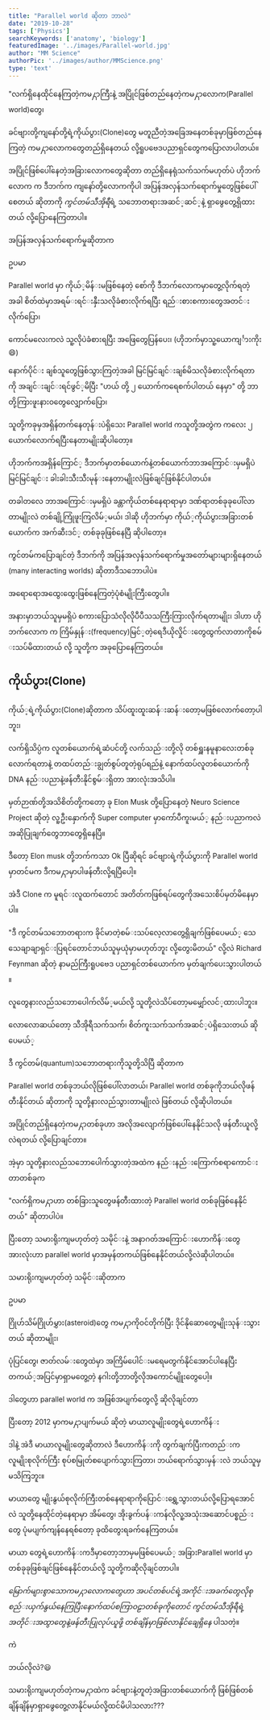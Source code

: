 ```yaml
---
title: "Parallel world ဆိုတာ ဘာလဲ"
date: "2019-10-28"
tags: ['Physics']
searchKeywords: ['anatomy', 'biology']
featuredImage: '../images/Parallel-world.jpg'
author: "MM Science"
authorPic: '../images/author/MMScience.png'
type: 'text'
---
```

"လက်​ရှိ​နေထိုင်​​နေကြတဲ့ကမ႓ာကြီးနဲ့
အပြိုင်​ဖြစ်​​တည်​နေတဲ့ကမ႓ာ​လောက(Parallel world)​တွေ၊

ခင်​ဗျားတို့ကျ​နော်​တို့ရဲ့ကိုယ်​ပွား​(Clone)တွေ မတူညီတဲ့အ​ခြေအ​နေတစ်ခုမှာဖြစ်​တည်​​နေကြတဲ့
ကမ႓ာ​လောက​တွေတည်​ရှိ​နေတယ်​ လို့ရူပ​ဗေဒပညာရှင်​​တွေက​​ပြော​လာပါတယ်​။

အပြိုင်​ဖြစ်​​ပေါ်​နေတဲ့အခြား​လောက​တွေဆိုတာ တည်​ရှိ​နေရုံသက်​သက်​မဟုတ်​ပဲ
ဟိုဘက်​​လောက က
ဒီဘက်​က ကျ​နော်​တို့​လောကကိုပါ အပြန်​အလှန်​သက်​​ရောက်​မှု​တွေဖြစ်​​ပေါ်​စေတယ်​ ဆိုတာကို
*ကွင်​တမ်သီအိုရီ*ရဲ့
သ​ဘောတရားအဆင်​့ဆင်​့နဲ့ ရှာ​ဖွေ​တွေ့ရှိထားတယ်​ လို့​ပြော​နေကြတာပါ။

အပြန်​အလှန်​သက်​​ရောက်​မှုဆိုတာက

ဥပမာ

Parallel world မှာ ကိုယ်​့မိန်​းမဖြစ်​​နေတဲ့ ​စော်​ကို ဒီဘက်​​လောကမှာ​တွေ့လိုက်​ရတဲ့အခါ စိတ်​ထဲမှာအရမ်​းရင်​းနှီးသလိုခံစားလိုက်​ရပြီး
ရည်​းစားစကား​တွေအတင်​းလိုက်​​ပြော၊

​ကောင်​မ​လေးကလဲ သူ့လိုပဲခံစားရပြီး အ​ဖြေ​တွေပြန်​​ပေး၊
(ဟိုဘက်​မှာသူ့​ယောကျင်္ားကိုး😄)

​နောက်​ပိုင်​း ချစ်​သူ​တွေဖြစ်​သွားကြတဲ့အခါ မြင်​မြင်​ချင်​းချစ်​မိသလိုခံစားလိုက်​ရတာကို အချင်​းချင်​းရင်​ဖွင်​့မိပြီး
"ဟယ်​ တို့ ၂ ​ယောက်​က​ရေစက်​ပါတယ်​ ​နေမှာ"
တို့ ဘာတို့ကြားဖူးနားဝ​တွေ​လျှောက်​​ပြော၊

သူတို့ကခုမှအရှိန်​တက်​​နေတုန်​းပဲရှိ​သေး
Parallel world ကသူတို့အတွဲက
က​လေး ၂ ​ယောက်​​လောက်​ရပြီး​နေတာမျိုးဆိုပါ​တော့။

ဟိုဘက်​ကအရှိန်​​ကြောင်​့
ဒီဘက်​မှာတစ်​​ယောက်​နဲ့တစ်​​ယောက်​ဘာအ​ကြောင်​းမှမရှိပဲ
မြင်​မြင်​ချင်​း ခါးခါးသီးသီးမုန်​း​နေတာမျိုးလဲဖြစ်​ချင်​ဖြစ်​နိုင်​​ပါတယ်​။

တခါတ​လေ ဘာအ​ကြောင်​းမှမရှိပဲ ခန္တာကိုယ်​တစ်​​နေရာရာမှာ ဒဏ်​ရာ​တစ်​ခုခုပေါ်လာတာမျိုးလဲ တစ်​ချို့​ကြုံဖူးကြလိမ်​့မယ်​၊
ဒါဆို ဟိုဘက်​မှာ ကိုယ်​့ကိုယ်​ပွားအခြားတစ်​​ယောက်​က
အက်​ဆီးဒင်​့ တစ်​ခုခုဖြစ်​​နေပြီ ဆိုပါ​တော့။

ကွင်​တမ်​က​ပြောချင်​တဲ့
ဒီဘက်​ကို အပြန်​အလှန်​သက်​​ရောက်​မှုအ​တော်​များများရှိ​နေတယ်​(many interacting worlds)
ဆိုတာဒီသ​ဘောပါပဲ။

အ​ရော​ရောအ​ထွေး​ထွေးဖြစ်​​နေကြတဲ့ပုံစံမျိုးကြီး​တွေပါ။

အနားမှာဘယ်​သူမှမရှိပဲ စကား​ပြောသံလိုလိုပီပီသသကြီးကြားလိုက်​ရတာမျိုး၊
ဒါဟာ ဟိုဘက်​​လောက က ကြိမ်​နှုန်​း(frequency)မြင်​့တဲ့​ရေဒီယိုလှိုင်​း​တွေထွက်​လာတာကိုစမ်​းသပ်​မိထားတယ်​ လို့ သူတို့က အခု​ပြော​နေကြတယ်​။

ကိုယ်​ပွား(Clone)
-----------------------

ကိုယ်​့ရဲ့ကိုယ်​ပွား(Clone)ဆိုတာက သိပ်​ထူးထူးဆန်​းဆန်​း​တော့မဖြစ်​​လောက်​​တော့ပါဘူး၊

လက်​ရှိသိပ္ပံက လူတစ်​​ယောက်​ရဲ့ဆံပင်​တို့ လက်​သည်​းတို့လို တစ်​ရှူးနမူနာ​လေးတစ်​ခု​လောက်​ရတာနဲ့ တထပ်​တည်​းချွတ်​စွပ်​တူတဲ့ရုပ်​ရည်​နဲ့ ​နောက်​ထပ်​လူတစ်​​ယောက်​ကို DNA နည်​းပညာနဲ့ဖန်​တီးနိုင်​စွမ်​းရှိတာ အားလုံးအသိပါ။

မှတ်​ဉာဏ်​တို့အသိစိတ်​တို့က​တော့ ခု Elon Musk တို့​ပြော​နေတဲ့ Neuro Science Project ဆိုတဲ့ လူ့ဦး​နှောက်​ကို Super computer မှာ​ကော်​ပီကူးမယ်​့ နည်​းပညာကလဲ အဆိုပြုချက်​​တွေဘာ​တွေရှိ​နေပြီ။

ဒီ​တော့ Elon musk တို့ဘက်​ကသာ Ok ပြီဆိုရင်​ ခင်​ဗျားရဲ့ကိုယ်​ပွား​ကို Parallel world မှာတင်​မက
ဒီကမ႓ာမှာပါဖန်​တီးလို့ရပြီ​ပေါ့။

အဲဒီ Clone က မူရင်​းလူထက်​​တောင်​ အတိတ်​ကဖြစ်​ရပ်​​တွေကိုအ​သေးစိပ်​မှတ်​မိ​နေမှာပါ။

"ဒီ ကွင်​တမ်​သ​ဘောတရားက ခိုင်​မာတဲ့စမ်​းသပ်​​လေ့လာ​တွေ့ရှိချက်​ဖြစ်​​ပေမယ်​့
​သေ​သေချာချာရှင်​းပြရင်​​တောင်​ ဘယ်​သူမှယုံမှာမဟုတ်​ဘူး လို့​တွေးမိတယ်​"
လို့လဲ
Richard Feynman ဆိုတဲ့ နာမည်​ကြီးရူပ​ဗေဒ ပညာရှင်​တစ်​​ယောက်​က မှတ်​ချက်​​ပေးသွားပါတယ်​။

လူ​တွေနားလည်​သ​ဘော​ပေါက်​လိမ်​့မယ်​လို့ သူတို့လဲသိပ်​​တော့မ​မျှော်​လင်​့ထားပါဘူး။

​လော​လောဆယ်​​တော့ သီအိုရီသက်​သက်​၊ စိတ်​ကူးသက်​သက်​အဆင်​့ပဲရှိ​သေးတယ်​ ဆို​ပေမယ်​့

ဒီ ကွင်​တမ်​(quantum)သ​ဘောတရားကိုသူတို့သိပြီ ဆိုတာက

Parallel world တစ်​ခုဘယ်​လိုဖြစ်​​ပေါ်လာတယ်​၊
Parallel world တစ်​ခုကိုဘယ်​လိုဖန်​တီးနိုင်​တယ်​ ဆိုတာကို သူတို့နားလည်​သွားတာမျိုးလဲ ဖြစ်​တယ်​ လို့ဆိုပါတယ်​။

အပြိုင်​တည်​ရှိ​နေတဲ့ကမ႓ာတစ်​ခုဟာ အလိုအ​လျောက်​ဖြစ်​​ပေါ်​နေနိုင်​သလို ဖန်​တီးယူလို့လဲရတယ်​ လို့​ပြောချင်​တာ။

အဲ့မှာ သူတို့နားလည်​သ​ဘော​ပေါက်​သွားတဲ့အထဲက
နည်​းနည်​း​ကြောက်​စရာ​ကောင်​းတာတစ်​ခုက

"လက်​ရှိကမ႓ာဟာ တစ်​ခြားသူ​တွေဖန်​တီးထားတဲ့ Parallel world တစ်​ခုဖြစ်​​နေနိုင်​တယ်​" ဆိုတာပါပဲ။

ပြီး​တော့
သမားရိုးကျမဟုတ်​​တဲ့ သမိုင်​းနဲ့ အနာဂတ်​အ​ကြောင်​း​ဟောကိန်​း​တွေအားလုံးဟာ parallel world မှာအမှန်​တကယ်​ဖြစ်​​နေနိုင်​တယ်​လို့လဲဆိုပါတယ်​။

သမားရိုးကျမဟုတ်​​တဲ့ သမိုင်​းဆိုတာက

ဥပမာ

ဂြိုဟ်​သိမ်​ဂြိုဟ်​မွှား​(asteroid)တွေ ကမ႓ာကိုဝင်​တိုက်​ပြီး ဒိုင်​နို​ဆော​တွေမျိုးသုန်​းသွားတယ်​ ဆိုတာမျိုး၊

ပုံပြင်​​တွေ၊ ဇာတ်​လမ်​း​တွေထဲမှာ အကြိမ်​​ပေါင်​းမ​ရေမတွက်​နိုင်​​အောင်​ပါ​နေပြီး တကယ်​့အပြင်​မှာရှာမ​တွေ့တဲ့ နဂါးတို့ဘာတို့လိုအ​ကောင်​မျိူး​တွေ​ပေါ့။

ဒါ​တွေဟာ parallel world က အဖြစ်​အပျက်​​တွေလို့ ဆိုလိုချင်​တာ

ပြီး​တော့ 2012 မှာကမ႓ာပျက်​မယ်​ ဆိုတဲ့​ မာယာလူမျိုး​တွေရဲ့​ဟောကိန်​း

ဒါနဲ့ အဲဒီ မာယာလူမျိုး​တွေဆိုတာလဲ
ဒီ​ဟောကိန်​းကို တွက်​ချက်​ပြီးကတည်​းက
လူမျိုးစုလိုက်​ကြီး စုပ်​စမြုတ်​စ ​ပျောက်​သွားကြတာ၊
ဘယ်​​ရောက်​သွားမှန်​းလဲ ဘယ်​သူမှမသိကြဘူး။

မာယာ​တွေ မျိုးနွယ်​စုလိုက်​ကြီးတစ်​​နေရာရာကို​ပြောင်​း​ရွှေ့သွားတယ်​လို့​ပြောရ​အောင်​လဲ
သူတို့​နေထိုင်​တဲ့​နေရာမှာ အိမ်​​တွေ၊ အိုးခွက်​ပန်​းကန်​​လိုလူ့အသုံးအ​ဆောင်​ပစ္စည်​း​တွေ ပုံမပျက်​ကျန်​​နေရစ်​​တော့ ခုထိ​တွေးရခက်​​နေကြတယ်​။

မာယာ တွေရဲ့​ဟောကိန်​းကဒီမှာ​တော့ဘာမှမဖြစ်​​ပေမယ်​့ အခြားParallel world မှာတစ်​ခုခုဖြစ်​ချင်​ဖြစ်​​နေနိုင်​တယ်​လို့ သူတို့ကဆိုလိုချင်​တာပါ။

*​မြောက်​များစွာ​သောကမ႓ာ​လောက​တွေဟာ အပင်​တစ်​ပင်​ရဲ့အကိုင်​းအခက်​​တွေလိုစုစည်​းယှက်​နွယ်​​နေကြပြီး
​နောက်​ထပ်​စကြာဝဠာတစ်​ခုကို​တောင်​ ကွင်​တမ်​သီအိုရီရဲ့အတိုင်​းအထွာ​တွေနဲ့ဖန်​တီးပြုလုပ်​ယူဖို့ တစ်​ချိန်​မှာဖြစ်​လာနိုင်​​ချေရှိ​နေ*
ပါသတဲ့။

ကဲ

ဘယ်​လိုလဲ?😃

သမားရိုးကျမဟုတ်​တဲ့ကမ႓ာထဲက
ခင်​ဗျားနဲ့တူတဲ့အခြားတစ်​​ယောက်​ကို
ဖြစ်​ဖြစ်​
တစ်​ချိန်​ချိန်​မှာရှာ​ဖွေ​တွေ့လာနိုင်​မယ်​လို့ထင်​မိပါသလား???
